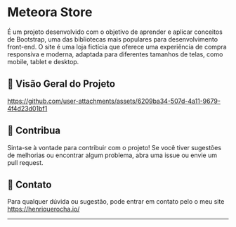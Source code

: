 
# Meteora Store

É um projeto desenvolvido com o objetivo de aprender e aplicar conceitos de Bootstrap, uma das bibliotecas mais populares para desenvolvimento front-end. O site é uma loja fictícia que oferece uma experiência de compra responsiva e moderna, adaptada para diferentes tamanhos de telas, como mobile, tablet e desktop.
## 📸 Visão Geral do Projeto



https://github.com/user-attachments/assets/6209ba34-507d-4a11-9679-4f4d23d01bf1

## 🤝 Contribua

Sinta-se à vontade para contribuir com o projeto! Se você tiver sugestões de melhorias ou encontrar algum problema, abra uma issue ou envie um pull request.

## 📧 Contato

Para qualquer dúvida ou sugestão, pode entrar em contato pelo o meu site https://henriquerocha.io/

---
